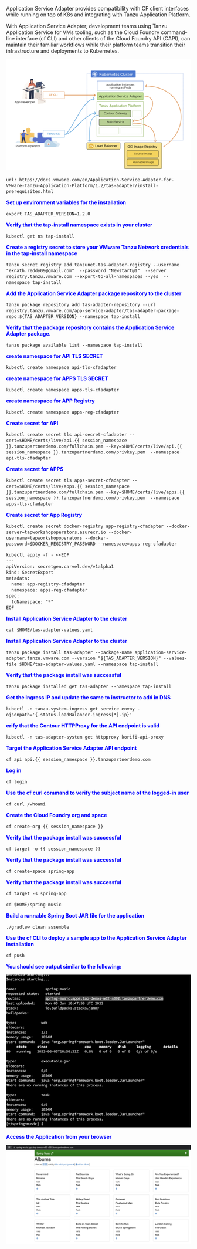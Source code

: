 Application Service Adapter provides compatibility with CF client interfaces while running on top of K8s and integrating with Tanzu Application Platform. 

With Application Service Adapter, development teams using Tanzu Application Service for VMs tooling, such as the Cloud Foundry command-line interface (cf CLI) and other clients of the Cloud Foundry API (CAPI), can maintain their familiar workflows while their platform teams transition their infrastructure and deployments to Kubernetes.

![App Service Adapter](images/cfadapter-1.png)

```dashboard:open-url
url: https://docs.vmware.com/en/Application-Service-Adapter-for-VMware-Tanzu-Application-Platform/1.2/tas-adapter/install-prerequisites.html
```

<p style="color:blue"><strong> Set up environment variables for the installation </strong></p>

```execute-1
export TAS_ADAPTER_VERSION=1.2.0
```

<p style="color:blue"><strong> Verify that the tap-install namespace exists in your cluster </strong></p>

```execute-1
kubectl get ns tap-install
```

<p style="color:blue"><strong> Create a registry secret to store your VMware Tanzu Network credentials in the tap-install namespace </strong></p>

```execute-1
tanzu secret registry add tanzunet-tas-adapter-registry --username "eknath.reddy09@gmail.com"  --password "Newstart@1"  --server registry.tanzu.vmware.com --export-to-all-namespaces --yes  --namespace tap-install
```
<p style="color:blue"><strong> Add the Application Service Adapter package repository to the cluster </strong></p>

```execute-1
tanzu package repository add tas-adapter-repository --url registry.tanzu.vmware.com/app-service-adapter/tas-adapter-package-repo:${TAS_ADAPTER_VERSION} --namespace tap-install
```
<p style="color:blue"><strong> Verify that the package repository contains the Application Service Adapter package. </strong></p>

```execute-1
tanzu package available list --namespace tap-install
```

<p style="color:blue"><strong> create namespace for API TLS SECRET </strong></p>

```execute-1
kubectl create namespace api-tls-cfadapter
```
<p style="color:blue"><strong> create namespace for APPS TLS SECRET </strong></p>

```execute-1
kubectl create namespace apps-tls-cfadapter
```

<p style="color:blue"><strong> create namespace for APP Registry </strong></p>

```execute-1
kubectl create namespace apps-reg-cfadapter
```

<p style="color:blue"><strong> Create secret for API  </strong></p>

```execute-1
kubectl create secret tls api-secret-cfadapter --cert=$HOME/certs/live/api.{{ session_namespace }}.tanzupartnerdemo.com/fullchain.pem --key=$HOME/certs/live/api.{{ session_namespace }}.tanzupartnerdemo.com/privkey.pem  --namespace api-tls-cfadapter
```

<p style="color:blue"><strong> Create secret for APPS  </strong></p>

```execute-1
kubectl create secret tls apps-secret-cfadapter --cert=$HOME/certs/live/apps.{{ session_namespace }}.tanzupartnerdemo.com/fullchain.pem --key=$HOME/certs/live/apps.{{ session_namespace }}.tanzupartnerdemo.com/privkey.pem  --namespace apps-tls-cfadapter
```

<p style="color:blue"><strong> Create secret for App Registry  </strong></p>

```execute-1
kubectl create secret docker-registry app-registry-cfadapter --docker-server=tapworkshopoperators.azurecr.io --docker-username=tapworkshopoperators --docker-password=$DOCKER_REGISTRY_PASSWORD --namespace=apps-reg-cfadapter
```

```
kubectl apply -f - <<EOF
---
apiVersion: secretgen.carvel.dev/v1alpha1
kind: SecretExport
metadata:
  name: app-registry-cfadapter
  namespace: apps-reg-cfadapter
spec:
  toNamespace: "*"
EOF
```

<p style="color:blue"><strong> Install Application Service Adapter to the cluster </strong></p>

```
cat $HOME/tas-adapter-values.yaml
```

<p style="color:blue"><strong> Install Application Service Adapter to the cluster </strong></p>

```
tanzu package install tas-adapter --package-name application-service-adapter.tanzu.vmware.com --version "${TAS_ADAPTER_VERSION}" --values-file $HOME/tas-adapter-values.yaml --namespace tap-install
```

<p style="color:blue"><strong> Verify that the package install was successful </strong></p>

```
tanzu package installed get tas-adapter --namespace tap-install
```

<p style="color:blue"><strong> Get the Ingress IP and update the same to instructor to add in DNS </strong></p>

```
kubectl -n tanzu-system-ingress get service envoy -ojsonpath='{.status.loadBalancer.ingress[*].ip}'
```

<p style="color:blue"><strong> erify that the Contour HTTPProxy for the API endpoint is valid </strong></p>

```
kubectl -n tas-adapter-system get httpproxy korifi-api-proxy
```

<p style="color:blue"><strong> Target the Application Service Adapter API endpoint </strong></p>

```
cf api api.{{ session_namespace }}.tanzupartnerdemo.com
```

<p style="color:blue"><strong> Log in </strong></p>

```
cf login
```

<p style="color:blue"><strong> Use the cf curl command to verify the subject name of the logged-in user </strong></p>

```
cf curl /whoami
```

<p style="color:blue"><strong> Create the Cloud Foundry org and space </strong></p>

```
cf create-org {{ session_namespace }}
```

<p style="color:blue"><strong> Verify that the package install was successful </strong></p>

```
cf target -o {{ session_namespace }}
```

<p style="color:blue"><strong> Verify that the package install was successful </strong></p>

```
cf create-space spring-app
```

<p style="color:blue"><strong> Verify that the package install was successful </strong></p>

```
cf target -s spring-app
```

```
cd $HOME/spring-music
```

<p style="color:blue"><strong> Build a runnable Spring Boot JAR file for the application </strong></p>

```
./gradlew clean assemble
```

<p style="color:blue"><strong> Use the cf CLI to deploy a sample app to the Application Service Adapter installation </strong></p>

```
cf push
```

<p style="color:blue"><strong> You should see output similar to the following: </strong></p>

![App Service Adapter](images/cf-output1.png)

<p style="color:blue"><strong> Access the Application from your browser </strong></p>

![App Service Adapter](images/cf-output2.png)



